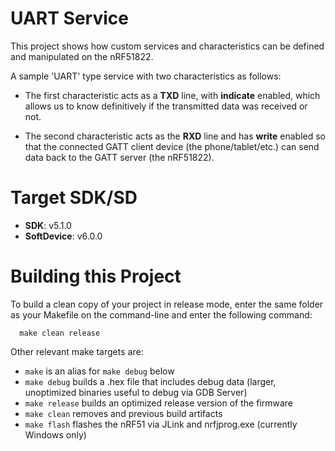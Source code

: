 UART Service
============

This project shows how custom services and characteristics can be defined and manipulated on the nRF51822.

A sample 'UART' type service with two characteristics as follows:

- The first characteristic acts as a **TXD** line, with **indicate** enabled, which allows us to know definitively if the transmitted data was received or not.

- The second characteristic acts as the **RXD** line and has **write** enabled so that the connected GATT client device (the phone/tablet/etc.) can send data back to the GATT server (the nRF51822).

Target SDK/SD
=============

- **SDK**: v5.1.0
- **SoftDevice**: v6.0.0

Building this Project
=====================

To build a clean copy of your project in release mode, enter the same folder as your Makefile on the command-line and enter the following command:

```
  make clean release
```

Other relevant make targets are:

- `make` is an alias for `make debug` below
- `make debug` builds a .hex file that includes debug data (larger, unoptimized binaries useful to debug via GDB Server)
- `make release` builds an optimized release version of the firmware
- `make clean` removes and previous build artifacts
- `make flash` flashes the nRF51 via JLink and nrfjprog.exe (currently Windows only)

